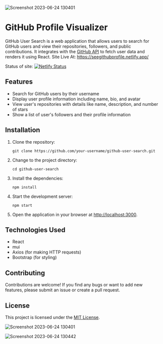 ![Screenshot 2023-06-24 130401](https://github.com/Nee-Shar/GithubVisualizer/assets/99169026/0354081f-936c-443d-b638-d270bc43cdce)
# GitHub Profile Visualizer

GitHub User Search is a web application that allows users to search for GitHub users and view their repositories, followers, and public contributions. It integrates with the [GitHub API](https://docs.github.com/en/rest) to fetch user data and renders it using React.
Site Live At:
https://seegithubprofile.netlify.app/

Status of site:
[![Netlify Status](https://api.netlify.com/api/v1/badges/e0d25040-a8e6-4ab4-830d-af7891d56de3/deploy-status)](https://app.netlify.com/sites/seegithubprofile/deploys)

## Features

- Search for GitHub users by their username
- Display user profile information including name, bio, and avatar
- View user's repositories with details like name, description, and number of stars
- Show a list of user's followers and their profile information

## Installation

1. Clone the repository:

   ```shell
   git clone https://github.com/your-username/github-user-search.git
   ```

2. Change to the project directory:

   ```shell
   cd github-user-search
   ```

3. Install the dependencies:

   ```shell
   npm install
   ```


5. Start the development server:

   ```shell
   npm start
   ```

6. Open the application in your browser at [http://localhost:3000](http://localhost:3000).

## Technologies Used

- React
- mui
- Axios (for making HTTP requests)
- Bootstrap (for styling)

## Contributing

Contributions are welcome! If you find any bugs or want to add new features, please submit an issue or create a pull request.

## License
 
This project is licensed under the [MIT License](LICENSE).  

![Screenshot 2023-06-24 130401](https://github.com/Nee-Shar/GithubVisualizer/assets/99169026/57b3f88c-6bc6-4e1b-997c-42b9e07ccdda)


![Screenshot 2023-06-24 130442](https://github.com/Nee-Shar/GithubVisualizer/assets/99169026/ad5bc228-365f-4c93-953e-c8f966a5bdda)





